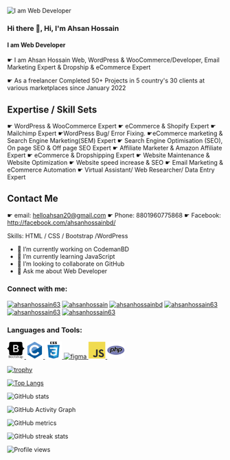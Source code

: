 ![I am Web Developer](https://scontent.fdac2-1.fna.fbcdn.net/v/t39.30808-6/324733766_1371540020324599_3645525949992154003_n.jpg?_nc_cat=104&ccb=1-7&_nc_sid=e3f864&_nc_eui2=AeHU2Gd6Oo759_Ewibc-SlmXfGW0lXkEgaN8ZbSVeQSBo3iDqRaSwSVp8Zah3a71086yiLa8NErQSKWkghHdga5K&_nc_ohc=Kp-uyW65CGcAX8-u12_&_nc_zt=23&_nc_ht=scontent.fdac2-1.fna&oh=00_AfB_WWae1NcaOreT-g1C9emlZuv2nSspyiEvLOHow8Qacw&oe=63D020D5)

### Hi there 👋, Hi, I'm Ahsan Hossain
#### I am Web Developer

☛ I am Ahsan Hossain Web, WordPress & WooCommerce/Developer, Email Marketing Expert & Dropship & eCommerce Expert 

☛ As a freelancer Completed 50+ Projects in 5 country's 30 clients at various marketplaces since January 2022

Expertise / Skill Sets
---------------------
☛ WordPress & WooCommerce Expert
☛ eCommerce & Shopify Expert
☛Mailchimp Expert
☛WordPress Bug/ Error Fixing.
☛eCommerce marketing & Search Engine Marketing(SEM) Expert
☛ Search Engine Optimisation (SEO), On page SEO & Off page SEO Expert
☛ Affiliate Marketer & Amazon Affiliate Expert
☛ eCommerce & Dropshipping Expert
☛ Website Maintenance & Website Optimization
☛ Website speed increase & SEO
☛ Email Marketing & eCommerce Automation
☛ Virtual Assistant/ Web Researcher/ Data Entry Expert

Contact Me
---------------------
☛ email: helloahsan20@gmail.com
☛ Phone: 8801960775868
☛ Facebook: http://facebook.com/ahsanhossainbd/

Skills:  HTML / CSS  / Bootstrap /WordPress

- 🔭 I’m currently working on CodemanBD 
- 🌱 I’m currently learning JavaScript 
- 👯 I’m looking to collaborate on GitHub 
- 💬 Ask me about Web Developer  

<h3 align="left">Connect with me:</h3>
<p align="left">
<a href="https://twitter.com/ahsanhossain63" target="blank"><img align="center" src="https://raw.githubusercontent.com/rahuldkjain/github-profile-readme-generator/master/src/images/icons/Social/twitter.svg" alt="ahsanhossain63" height="30" width="40" /></a>
<a href="https://linkedin.com/in/ahsanhossain" target="blank"><img align="center" src="https://raw.githubusercontent.com/rahuldkjain/github-profile-readme-generator/master/src/images/icons/Social/linked-in-alt.svg" alt="ahsanhossain" height="30" width="40" /></a>
<a href="https://fb.com/ahsanhossainbd" target="blank"><img align="center" src="https://raw.githubusercontent.com/rahuldkjain/github-profile-readme-generator/master/src/images/icons/Social/facebook.svg" alt="ahsanhossainbd" height="30" width="40" /></a>
<a href="https://instagram.com/ahsanhossain63" target="blank"><img align="center" src="https://raw.githubusercontent.com/rahuldkjain/github-profile-readme-generator/master/src/images/icons/Social/instagram.svg" alt="ahsanhossain63" height="30" width="40" /></a>
<a href="https://dribbble.com/ahsanhossain63" target="blank"><img align="center" src="https://raw.githubusercontent.com/rahuldkjain/github-profile-readme-generator/master/src/images/icons/Social/dribbble.svg" alt="ahsanhossain63" height="30" width="40" /></a>
<a href="https://www.behance.net/ahsanhossain63" target="blank"><img align="center" src="https://raw.githubusercontent.com/rahuldkjain/github-profile-readme-generator/master/src/images/icons/Social/behance.svg" alt="ahsanhossain63" height="30" width="40" /></a>
</p>

<h3 align="left">Languages and Tools:</h3>
<p align="left"> <a href="https://getbootstrap.com" target="_blank" rel="noreferrer"> <img src="https://raw.githubusercontent.com/devicons/devicon/master/icons/bootstrap/bootstrap-plain-wordmark.svg" alt="bootstrap" width="40" height="40"/> </a> <a href="https://www.cprogramming.com/" target="_blank" rel="noreferrer"> <img src="https://raw.githubusercontent.com/devicons/devicon/master/icons/c/c-original.svg" alt="c" width="40" height="40"/> </a> <a href="https://www.w3schools.com/css/" target="_blank" rel="noreferrer"> <img src="https://raw.githubusercontent.com/devicons/devicon/master/icons/css3/css3-original-wordmark.svg" alt="css3" width="40" height="40"/> </a> <a href="https://www.figma.com/" target="_blank" rel="noreferrer"> <img src="https://www.vectorlogo.zone/logos/figma/figma-icon.svg" alt="figma" width="40" height="40"/> </a> <a href="https://developer.mozilla.org/en-US/docs/Web/JavaScript" target="_blank" rel="noreferrer"> <img src="https://raw.githubusercontent.com/devicons/devicon/master/icons/javascript/javascript-original.svg" alt="javascript" width="40" height="40"/> </a> <a href="https://www.php.net" target="_blank" rel="noreferrer"> <img src="https://raw.githubusercontent.com/devicons/devicon/master/icons/php/php-original.svg" alt="php" width="40" height="40"/> </a> </p>





[![trophy](https://github-profile-trophy.vercel.app/?username=ahsanhossain63)](https://github.com/ryo-ma/github-profile-trophy)

[![Top Langs](https://github-readme-stats.vercel.app/api/top-langs/?username=ahsanhossain63)](https://github.com/anuraghazra/github-readme-stats)

![GitHub stats](https://github-readme-stats.vercel.app/api?username=ahsanhossain63&show_icons=true&count_private=true)  

![GitHub Activity Graph](https://activity-graph.herokuapp.com/graph?username=ahsanhossain63)  

![GitHub metrics](https://metrics.lecoq.io/ahsanhossain63)  

![GitHub streak stats](https://streak-stats.demolab.com/?user=ahsanhossain63)  

![Profile views](https://gpvc.arturio.dev/ahsanhossain63)  

